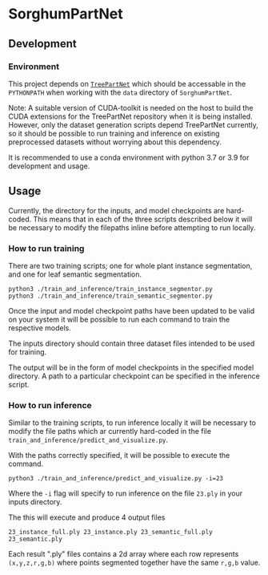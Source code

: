 # SorghumPartNet

## Development

### Environment

This project depends on
[`TreePartNet`](https://github.com/marktube/TreePartNet) which should be
accessable in the `PYTHONPATH` when working with the `data` directory of
`SorghumPartNet`.

Note: A suitable version of CUDA-toolkit is needed on the host to build the CUDA
extensions for the TreePartNet repository when it is being installed. However,
only the dataset generation scripts depend TreePartNet currently, so it should
be possible to run training and inference on existing preprocessed datasets
without worrying about this dependency.

It is recommended to use a conda environment with python 3.7 or 3.9 for
development and usage.

## Usage

Currently, the directory for the inputs, and model checkpoints are hard-coded.
This means that in each of the three scripts described below it will be
necessary to modify the filepaths inline before attempting to run locally.

### How to run training

There are two training scripts; one for whole plant instance segmentation, and
one for leaf semantic segmentation.

``` 
python3 ./train_and_inference/train_instance_segmentor.py 
python3 ./train_and_inference/train_semantic_segmentor.py 
```

Once the input and model checkpoint paths have been updated to be valid on your
system it will be possible to run each command to train the respective models.

The inputs directory should contain three dataset files intended to be used for
training.

The output will be in the form of model checkpoints in the specified model
directory. A path to a particular checkpoint can be specified in the inference
script.

### How to run inference

Similar to the training scripts, to run inference locally it will be necessary
to modify the file paths which ar currently hard-coded in the file
`train_and_inference/predict_and_visualize.py`.

With the paths correctly specified, it will be possible to execute the command.

``` 
python3 ./train_and_inference/predict_and_visualize.py -i=23 
```

Where the `-i` flag will specify to run inference on the file `23.ply` in your
inputs directory.

The this will execute and produce 4 output files 

``` 
23_instance_full.ply 23_instance.ply 23_semantic_full.ply 23_semantic.ply
```

Each result ".ply" files contains a 2d array where each row represents
`(x,y,z,r,g,b)` where points segmented together have the same `r,g,b` value. 






